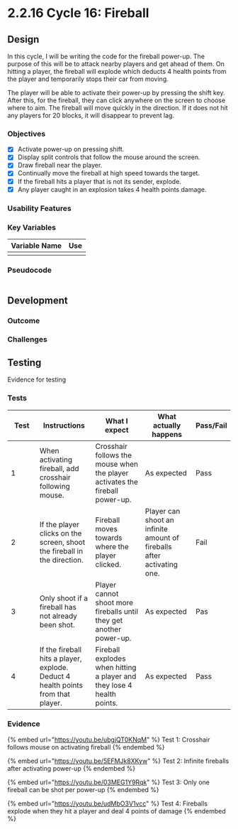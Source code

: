 # 2.2.16 Cycle 16: Fireball

## Design

In this cycle, I will be writing the code for the fireball power-up. The purpose of this will be to attack nearby players and get ahead of them. On hitting a player, the fireball will explode which deducts 4 health points from the player and temporarily stops their car from moving.

The player will be able to activate their power-up by pressing the shift key. After this, for the fireball, they can click anywhere on the screen to choose where to aim. The fireball will move quickly in the direction. If it does not hit any players for 20 blocks, it will disappear to prevent lag.

### Objectives

* [x] Activate power-up on pressing shift.
* [x] Display split controls that follow the mouse around the screen.
* [x] Draw fireball near the player.
* [x] Continually move the fireball at high speed towards the target.
* [x] If the fireball hits a player that is not its sender, explode.
* [x] Any player caught in an explosion takes 4 health points damage.

### Usability Features

### Key Variables

| Variable Name | Use |
| ------------- | --- |
|               |     |

### Pseudocode

```
```

## Development

### Outcome



### Challenges



## Testing

Evidence for testing

### Tests

<table><thead><tr><th width="95">Test</th><th width="158">Instructions</th><th width="171">What I expect</th><th width="174">What actually happens</th><th>Pass/Fail</th></tr></thead><tbody><tr><td>1</td><td>When activating fireball, add crosshair following mouse.</td><td>Crosshair follows the mouse when the player activates the fireball power-up.</td><td>As expected</td><td>Pass</td></tr><tr><td>2</td><td>If the player clicks on the screen, shoot the fireball in the direction.</td><td>Fireball moves towards where the player clicked.</td><td>Player can shoot an infinite amount of fireballs after activating one.</td><td>Fail</td></tr><tr><td>3</td><td>Only shoot if a fireball has not already been shot.</td><td>Player cannot shoot more fireballs until they get another power-up.</td><td>As expected</td><td>Pas</td></tr><tr><td>4</td><td>If the fireball hits a player, explode. Deduct 4 health points from that player.</td><td>Fireball explodes when hitting a player and they lose 4 health points.</td><td>As expected</td><td>Pass</td></tr></tbody></table>

### Evidence

{% embed url="https://youtu.be/ubgjQT0KNqM" %}
Test 1: Crosshair follows mouse on activating fireball
{% endembed %}

{% embed url="https://youtu.be/5EFMJk8XKyw" %}
Test 2: Infinite fireballs after activating power-up
{% endembed %}

{% embed url="https://youtu.be/03MEG1Y9Rqk" %}
Test 3: Only one fireball can be shot per power-up
{% endembed %}

{% embed url="https://youtu.be/udMbO3V1vcc" %}
Test 4: Fireballs explode when they hit a player and deal 4 points of damage
{% endembed %}
